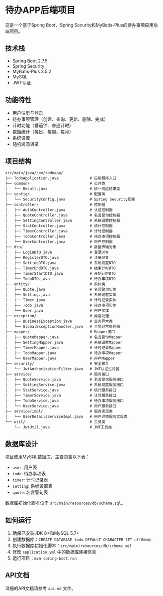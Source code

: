 # 待办APP后端项目

这是一个基于Spring Boot、Spring Security和MyBatis-Plus的待办事项应用后端项目。

## 技术栈

- Spring Boot 2.7.5
- Spring Security
- MyBatis-Plus 3.5.2
- MySQL
- JWT认证

## 功能特性

- 用户注册与登录
- 待办事项管理（创建、查询、更新、删除、完成）
- 计时功能（番茄钟、普通计时）
- 数据统计（每日、每周、每月）
- 系统设置
- 随机鸡汤语录

## 项目结构

```
src/main/java/com/todoapp/
├── TodoApplication.java              # 应用程序入口
├── common/                           # 公共类
│   └── Result.java                   # 统一响应结果类
├── config/                           # 配置类
│   └── SecurityConfig.java           # Spring Security配置
├── controller/                       # 控制器
│   ├── AuthController.java           # 认证控制器
│   ├── QuoteController.java          # 名言警句控制器
│   ├── SettingController.java        # 系统设置控制器
│   ├── StatController.java           # 统计控制器
│   ├── TimerController.java          # 计时控制器
│   ├── TodoController.java           # 待办事项控制器
│   └── UserController.java           # 用户控制器
├── dto/                              # 数据传输对象
│   ├── LoginDTO.java                 # 登录DTO
│   ├── RegisterDTO.java              # 注册DTO
│   ├── SettingDTO.java               # 系统设置DTO
│   ├── TimerEndDTO.java              # 结束计时DTO
│   ├── TimerStartDTO.java            # 开始计时DTO
│   └── TodoDTO.java                  # 待办事项DTO
├── entity/                           # 实体类
│   ├── Quote.java                    # 名言警句实体
│   ├── Setting.java                  # 系统设置实体
│   ├── Timer.java                    # 计时记录实体
│   ├── Todo.java                     # 待办事项实体
│   └── User.java                     # 用户实体
├── exception/                        # 异常处理
│   ├── BusinessException.java        # 业务异常类
│   └── GlobalExceptionHandler.java   # 全局异常处理器
├── mapper/                           # Mapper接口
│   ├── QuoteMapper.java              # 名言警句Mapper
│   ├── SettingMapper.java            # 系统设置Mapper
│   ├── TimerMapper.java              # 计时记录Mapper
│   ├── TodoMapper.java               # 待办事项Mapper
│   └── UserMapper.java               # 用户Mapper
├── security/                         # 安全相关
│   └── JwtAuthorizationFilter.java   # JWT认证过滤器
├── service/                          # 服务接口
│   ├── QuoteService.java             # 名言警句服务接口
│   ├── SettingService.java           # 系统设置服务接口
│   ├── StatService.java              # 统计服务接口
│   ├── TimerService.java             # 计时服务接口
│   ├── TodoService.java              # 待办事项服务接口
│   └── UserService.java              # 用户服务接口
├── service/impl/                     # 服务实现类
│   └── UserDetailsServiceImpl.java   # 用户详情服务实现类
└── util/                             # 工具类
    └── JwtUtil.java                  # JWT工具类
```

## 数据库设计

项目使用MySQL数据库，主要包含以下表：

- `user`: 用户表
- `todo`: 待办事项表
- `timer`: 计时记录表
- `setting`: 系统设置表
- `quote`: 名言警句表

数据库初始化脚本位于 `src/main/resources/db/schema.sql`。

## 如何运行

1. 确保已安装JDK 8+和MySQL 5.7+
2. 创建数据库：`CREATE DATABASE todo DEFAULT CHARACTER SET utf8mb4;`
3. 执行数据库初始化脚本：`src/main/resources/db/schema.sql`
4. 修改 `application.yml` 中的数据库连接信息
5. 运行项目：`mvn spring-boot:run`

## API文档

详细的API文档请参考 `api.md` 文件。 